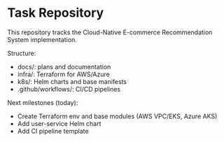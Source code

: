 # Task Repository

This repository tracks the Cloud-Native E-commerce Recommendation System implementation.

Structure:
- docs/: plans and documentation
- infra/: Terraform for AWS/Azure
- k8s/: Helm charts and base manifests
- .github/workflows/: CI/CD pipelines

Next milestones (today):
- Create Terraform env and base modules (AWS VPC/EKS, Azure AKS)
- Add user-service Helm chart
- Add CI pipeline template
